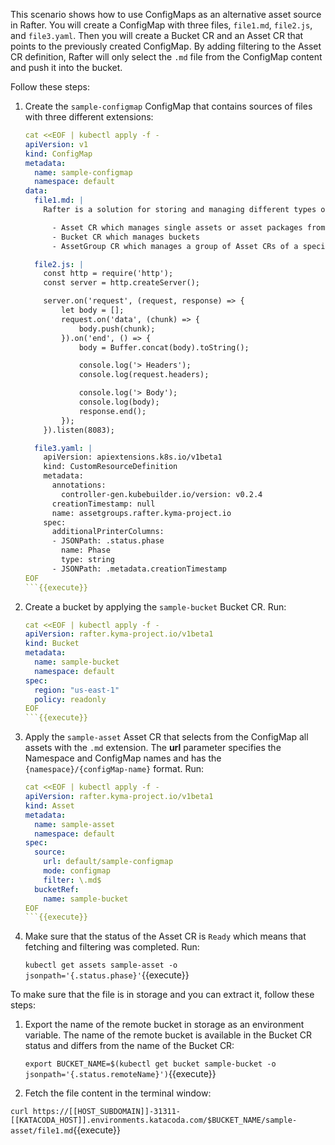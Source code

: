 This scenario shows how to use ConfigMaps as an alternative asset source in Rafter. You will create a ConfigMap with three files, `file1.md`, `file2.js`, and `file3.yaml`. Then you will create a Bucket CR and an Asset CR that points to the previously created ConfigMap. By adding filtering to the Asset CR definition, Rafter will only select the `.md` file from the ConfigMap content and push it into the bucket.

Follow these steps:

1. Create the `sample-configmap` ConfigMap that contains sources of files with three different extensions:

    ```yaml
    cat <<EOF | kubectl apply -f -
    apiVersion: v1
    kind: ConfigMap
    metadata:
      name: sample-configmap
      namespace: default
    data:
      file1.md: |
        Rafter is a solution for storing and managing different types of files called assets. It uses MinIO as object storage. The whole concept of Rafter relies on Kubernetes custom resources (CRs) managed by the Rafter Controller Manager. These CRs include:

          - Asset CR which manages single assets or asset packages from URLs or ConfigMaps
          - Bucket CR which manages buckets
          - AssetGroup CR which manages a group of Asset CRs of a specific type to make it easier to use and extract webhook information

      file2.js: |
        const http = require('http');
        const server = http.createServer();

        server.on('request', (request, response) => {
            let body = [];
            request.on('data', (chunk) => {
                body.push(chunk);
            }).on('end', () => {
                body = Buffer.concat(body).toString();

                console.log('> Headers');
                console.log(request.headers);

                console.log('> Body');
                console.log(body);
                response.end();
            });
        }).listen(8083);

      file3.yaml: |
        apiVersion: apiextensions.k8s.io/v1beta1
        kind: CustomResourceDefinition
        metadata:
          annotations:
            controller-gen.kubebuilder.io/version: v0.2.4
          creationTimestamp: null
          name: assetgroups.rafter.kyma-project.io
        spec:
          additionalPrinterColumns:
          - JSONPath: .status.phase
            name: Phase
            type: string
          - JSONPath: .metadata.creationTimestamp
    EOF
    ```{{execute}}

2. Create a bucket by applying the `sample-bucket` Bucket CR. Run:

    ```yaml
    cat <<EOF | kubectl apply -f -
    apiVersion: rafter.kyma-project.io/v1beta1
    kind: Bucket
    metadata:
      name: sample-bucket
      namespace: default
    spec:
      region: "us-east-1"
      policy: readonly
    EOF
    ```{{execute}}

3. Apply the `sample-asset` Asset CR that selects from the ConfigMap all assets with the `.md` extension. The **url** parameter specifies the Namespace and ConfigMap names and has the `{namespace}/{configMap-name}` format. Run:

    ```yaml
    cat <<EOF | kubectl apply -f -
    apiVersion: rafter.kyma-project.io/v1beta1
    kind: Asset
    metadata:
      name: sample-asset
      namespace: default
    spec:
      source:
        url: default/sample-configmap
        mode: configmap
        filter: \.md$
      bucketRef:
        name: sample-bucket
    EOF
    ```{{execute}}

4. Make sure that the status of the Asset CR is `Ready` which means that fetching and filtering was completed. Run:

   `kubectl get assets sample-asset -o jsonpath='{.status.phase}'`{{execute}}

To make sure that the file is in storage and you can extract it, follow these steps:

1. Export the name of the remote bucket in storage as an environment variable. The name of the remote bucket is available in the Bucket CR status and differs from the name of the Bucket CR:

   `export BUCKET_NAME=$(kubectl get bucket sample-bucket -o jsonpath='{.status.remoteName}')`{{execute}}

2. Fetch the file content in the terminal window:

  `curl https://[[HOST_SUBDOMAIN]]-31311-[[KATACODA_HOST]].environments.katacoda.com/$BUCKET_NAME/sample-asset/file1.md`{{execute}}
